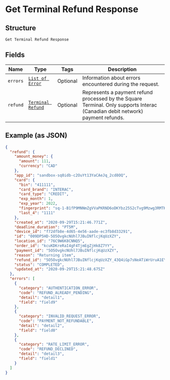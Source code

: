 
# Get Terminal Refund Response

## Structure

`Get Terminal Refund Response`

## Fields

| Name | Type | Tags | Description |
|  --- | --- | --- | --- |
| `errors` | [`List of Error`](../../doc/models/error.md) | Optional | Information about errors encountered during the request. |
| `refund` | [`Terminal Refund`](../../doc/models/terminal-refund.md) | Optional | Represents a payment refund processed by the Square Terminal. Only supports Interac (Canadian debit network) payment refunds. |

## Example (as JSON)

```json
{
  "refund": {
    "amount_money": {
      "amount": 111,
      "currency": "CAD"
    },
    "app_id": "sandbox-sq0idb-c2OuYt13YaCAeJq_2cd8OQ",
    "card": {
      "bin": "411111",
      "card_brand": "INTERAC",
      "card_type": "CREDIT",
      "exp_month": 1,
      "exp_year": 2022,
      "fingerprint": "sq-1-B1fP9MNNmZgVVaPKRND6oDKYbz25S2cTvg9Mzwg3RMTK1zT1PiGRT-AE3nTA8vSmmw",
      "last_4": "1111"
    },
    "created_at": "2020-09-29T15:21:46.771Z",
    "deadline_duration": "PT5M",
    "device_id": "f72dfb8e-4d65-4e56-aade-ec3fb8d33291",
    "id": "009DP5HD-5O5OvgkcNUhl7JBuINflcjKqUzXZY",
    "location_id": "76C9W6K8CNNQ5",
    "order_id": "kcuKDKreRaI4gF4TjmEgZjHk8Z7YY",
    "payment_id": "5O5OvgkcNUhl7JBuINflcjKqUzXZY",
    "reason": "Returning item",
    "refund_id": "5O5OvgkcNUhl7JBuINflcjKqUzXZY_43Q4iGp7sNeATiWrUruA1EYeMRUXaddXXlDDJ1EQLvb",
    "status": "COMPLETED",
    "updated_at": "2020-09-29T15:21:48.675Z"
  },
  "errors": [
    {
      "category": "AUTHENTICATION_ERROR",
      "code": "REFUND_ALREADY_PENDING",
      "detail": "detail1",
      "field": "field9"
    },
    {
      "category": "INVALID_REQUEST_ERROR",
      "code": "PAYMENT_NOT_REFUNDABLE",
      "detail": "detail2",
      "field": "field0"
    },
    {
      "category": "RATE_LIMIT_ERROR",
      "code": "REFUND_DECLINED",
      "detail": "detail3",
      "field": "field1"
    }
  ]
}
```

